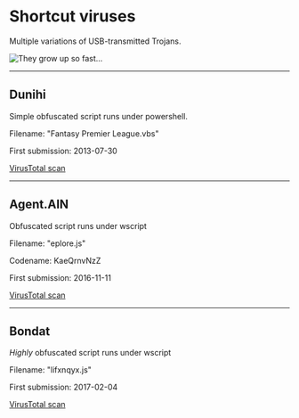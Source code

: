 # Shortcut viruses

Multiple variations of USB-transmitted Trojans.

![They grow up so fast...](http://c1.staticflickr.com/6/5489/14513053050_75729524e1_d.jpg)

---

## Dunihi
Simple obfuscated script runs under powershell.

Filename: "Fantasy Premier League.vbs"

First submission: 2013-07-30

[VirusTotal scan](https://www.virustotal.com/en/file/2a5f2de11a35132a654da679e517f7a777c49a8bd28d6c3608659f6bc4950611/analysis/)

---

## Agent.AIN
Obfuscated script runs under wscript

Filename: "eplore.js"

Codename: KaeQrnvNzZ

First submission: 2016-11-11

[VirusTotal scan](https://www.virustotal.com/en/file/2492e7bffc36c851bab8b9e45b21d02ba5b524c03f3c55cc870c40ce02f2589d/analysis/)

---

## Bondat
*Highly* obfuscated script runs under wscript

Filename: "lifxnqyx.js"

First submission: 2017-02-04

[VirusTotal scan](https://www.virustotal.com/en/file/ab695805dd9ba5492f48f8e1ed202bab84bee0c438a892dab3e35d3c123ddfd3/analysis/)
